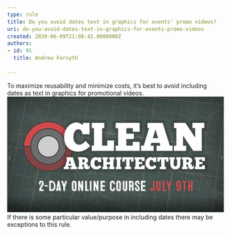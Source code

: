 ```yaml
---
type: rule
title: Do you avoid dates text in graphics for events' promo videos?
uri: do-you-avoid-dates-text-in-graphics-for-events-promo-videos
created: 2020-06-09T21:08:42.0000000Z
authors:
- id: 91
  title: Andrew Forsyth

---
```


To maximize reusability and minimize costs, it’s best to avoid including dates as text in graphics for promotional videos.
 ![ Bad example - dates shown as text in graphics (creates extra work to change every time)![events-dates-good.png](events-dates-good.png)](events-dates-bad.png)
If there is some particular value/purpose in including dates there may be exceptions to this rule.

